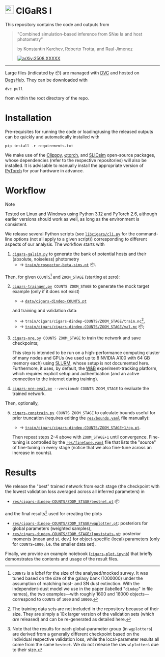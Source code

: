 # <img src="https://emojis.slackmojis.com/emojis/images/1702006970/80724/bender_cigarq.png" style="height: 1em" /> CIGaRS I

This repository contains the code and outputs from

> "Combined simulation-based inference from SNæ Ia and host photometry"
>
> by Konstantin Karchev, Roberto Trotta, and Raul Jimenez
>
> [![arXiv:2508.XXXXX](https://img.shields.io/badge/arXiv-2508.15899-b31b1b?logo=arxiv&logoColor=red)](https://arxiv.org/abs/2508.15899)

---

Large files (indicated by :package:) are managed with [DVC](https://dvc.org/) and hosted on [DagsHub](https://dagshub.com/kosiokarchev/cigars). They can be downloaded with
```shell
dvc pull
```
from within the root directory of the repo.

# Installation

Pre-requisites for running the code or loading/using the released outputs can be quickly and automatically installed with
```shell
pip install -r requirements.txt
```
We make use of the [Clipppy](https://github.com/kosiokarchev/clipppy), [φtorch](https://github.com/kosiokarchev/phytorch), and [SLICsim](https://github.com/kosiokarchev/slicsim) open-source packages, whose dependencies (refer to the respective repositories) will also be installed. It is advisable to manually install the appropriate version of [PyTorch](https://pytorch.org/) for your hardware in advance.

# Workflow

> [!NOTE]
> Tested on Linux and Windows using Python 3.12 and PyTorch 2.6, although earlier versions should work as well, as long as the environment is consistent.

We release several Python scripts (see [`libcigars/cli.py`](libcigars/cli.py) for the command-line options (not all apply to a given script)) corresponding to different aspects of our analysis. The workflow starts with
1. [`cigars-galsim.py`](cigars-galsim.py) to generate the bank of potential hosts and their (absolute, noiseless) photometry
   - → [`train/prospector-beta-sims.pt`](train/prospector-beta-sims.pt.dvc) :package:.

Then, for given `COUNTS`[^counts] and `ZOOM_STAGE` (starting at zero):

2. [`cigars-traingen.py`](cigars-traingen.py)` COUNTS ZOOM_STAGE` to generate the mock target example (only if it does not exist)
   - → [`data/cigars-dindep-COUNTS.pt`](data/)

   and training and validation data:
   - → `train/cigars/cigars-dindep-COUNTS/ZOOM_STAGE/train.nc`[^train],
   - → [`train/cigars/cigars-dindep-COUNTS/ZOOM_STAGE/val.nc`](train/cigars) :package:;

3. [`cigars-nre.py`](cigars-nre.py)` COUNTS ZOOM_STAGE` to train the network and save checkpoints;

   This step is intended to be run on a high-performance computing cluster of many nodes and GPUs (we used up to 8 NVIDIA A100 with 64 GB memory each) using [SLURM](https://slurm.schedmd.com/), whose setup is not documented here. Furthermore, it uses, by default, the [W&B](https://wandb.ai/) experiment-tracking platform, which requires explicit setup and authentication (and an active connection to the internet during training).
4. [`cigars-nre-eval.py`](cigars-nre-eval.py)` --version=N COUNTS ZOOM_STAGE` to evaluate the trained network.

Then, optionally,

5. [`cigars-constrain.py`](cigars-constrain.py)` COUNTS ZOOM_STAGE` to calculate bounds useful for prior truncation (requires editing the [`res/bounds.yaml`](res/bounds.yaml) file manually):
   - → [`train/cigars/cigars-dindep-COUNTS/ZOOM_STAGE+1/cp.pt`](train/cigars/).

   Then repeat steps 2–4 above with `ZOOM_STAGE+1` until convergence. Fine-tuning is controlled by the [`res/finetune.yaml`](res/finetune.yaml) file that lists the "source" of fine-tuning in every stage (notice that we also fine-tune across an increase in counts).

# Results

We release the "best" trained network from each stage (the checkpoint with the lowest validation loss averaged across all inferred parameters) in
- [`res/cigars-dindep-COUNTS/ZOOM_STAGE/bestnet.pt`](res/) :package:

and the final results[^plotters] used for creating the plots
- [`res/cigars-dindep-COUNTS/ZOOM_STAGE/wgplotter.pt`](res/): posteriors for global parameters (weighted samples),
- [`res/cigars-dindep-COUNTS/ZOOM_STAGE/lpoststats.pt`](res/): posterior moments (mean and st. dev.) for object-specific (local) parameters (only for `COUNTS=1000`, i.e. the smaller data set).

Finally, we provide an example notebook ([`cigars-plot.ipynb`](cigars-plot.ipynb)) that briefly demonstrates the contents and usage of the result files.

[^counts]: `COUNTS` is a *label* for the size of the analysed/mocked survey. It was tuned based on the size of the galaxy bank (1000000) under the assumption of matching host- and SN dust extinction. With the independent-dust model we use in the paper (labelled "`dindep`" in file names), the two examples—with roughly 1600 and 16000 objects—correspond to `COUNTS` of `1000` and `10000`.
[^train]: The training data sets are not included in the repository because of their size. They are simply a 10x larger version of the validation sets (which *are* released) and can be re-generated as detailed here.
[^plotters]: Note that the results for each global-parameter group (in `wgplotter`s) are derived from a generally different checkpoint based on the individual respective validation loss, while the local-parameter results all come from the same `bestnet`. We do not release the raw `wlplotter`s due to their size.